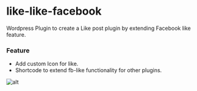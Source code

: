 # like-like-facebook
Wordpress Plugin to create a Like post plugin by extending Facebook like feature. 

### Feature 

* Add custom Icon for like.
* Shortcode to extend fb-like functionality for other plugins.

![alt](https://github.com/buddydevelopers/like-like-facebook/blob/master/fb%20copy.png)
